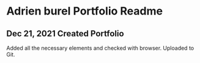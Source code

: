 # Adrien burel Portfolio Readme

## Dec 21, 2021 Created Portfolio

Added all the necessary elements and checked with browser. Uploaded to Git.